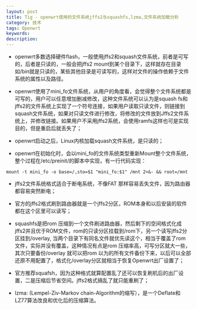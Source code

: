 ```yaml
---
layout: post
title: Tig - openwrt使用的文件系统jffs2与squashfs,lzma,文件系统加载分析
category: 技术
tags: Openwrt
keywords:
description:
---
```


* openwrt多数选择硬件flash，一般使用jffs2和squash文件系统，前者是可写的，后者是只读的，一般会把jffs2 mount到某个目录下，这样就存在目录如/bin就是只读的，某些其他目录是可读写的，这样对文件的操作依赖于文件系统的属性以及路径。

* openwrt使用了mini_fo文件系统，从用户的角度看，会觉得整个文件系统都是可写的，用户可以任意增加删减修改，这种文件系统可以认为是squash fs和jffs2的文件系统上实现了一个符号连接，如果用户读取只读文件，则链接到squash文件系统，如果对只读文件进行修改，将修改的文件放到Jffs2文件系统上，并修改链接。如果用户不采用jffs2系统，会使用ramfs这样也可是实现目的，但是重启后就丢失了；

* openwrt启动之后，Linux内核加载squash文件系统，是只读的；

* openwrt在初始化时，会以mini_fo的文件系统类型重新Mount整个文件系统，整个过程在/etc/preinit/的脚本中实现，有一行代码实现：

```
mount -t mini_fo -o base=/,sto=$1 "mini_fo:$1" /mnt 2>&- && root=/mnt
```

* jffs2文件系统格式适合于断电系统，不像FAT 那样容易丢失文件，因为路由器都容易突然断电；

* 官方的jffs2格式刷到路由器就是一个jffs2分区，ROM本身和以后安装的软件都在这个区里可以读写；

* squashfs是把rom 压缩到一个文件刷进路由器，然后剩下的空间格式化成jffs2并且优于ROM文件，rom的只读分区挂载到/rom下，另一个读写jffs2分区挂到/overlay, 当两个目录下有同名文件就优先读这个，相当于覆盖了rom 文件，实际并没有覆盖，这种情况有点是rom 压缩率高，可写分区就大一些，其次只要备份/overlay 就可以把rom 以为的所有文件备份下来，以后可以全部还原不用配置了，格式化/overlay分区就相当于恢复Openwrt出厂设置了；

* 官方推荐squafsh，因为这种格式就算配置乱了还可以恢复刷机后的出厂设置，二是压缩后节省空间。jffs2格式搞乱了就只能重刷了；

* lzma: (Lempel-Ziv-Markov chain-Algorithm的缩写），是一个Deflate和LZ77算法改良和优化后的压缩算法。
